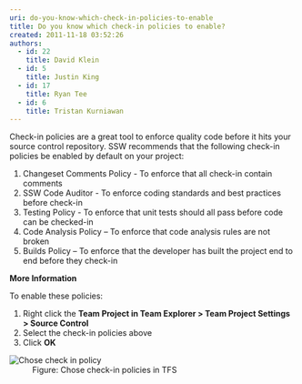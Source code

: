 ```yaml
---
uri: do-you-know-which-check-in-policies-to-enable
title: Do you know which check-in policies to enable?
created: 2011-11-18 03:52:26
authors:
  - id: 22
    title: David Klein
  - id: 5
    title: Justin King
  - id: 17
    title: Ryan Tee
  - id: 6
    title: Tristan Kurniawan
---
```





<span class='intro'> <p>Check-in policies are a great tool to enforce quality code before it hits your source control repository. SSW recommends that the following check-in policies be enabled by default on your project&#58; <br></p> </span>

<ol><li>Changeset Comments Policy - To enforce that all check-in contain comments </li>
<li>SSW Code Auditor - To enforce coding standards and best practices before check-in </li>
<li>Testing Policy - To enforce that unit tests should all pass before code can be checked-in<br></li>
<li>Code Analysis Policy – To enforce that code analysis rules are not broken</li>
<li>​Builds Policy – To enforce that the developer has built the project end to end before they check-in </li></ol>
<p><b>More Information</b></p>
<p>To enable these policies&#58; </p>
<ol><li>Right click the <strong>Team Project in Team Explorer &gt; Team Project Settings &gt; Source Control</strong></li>
<li>Select the check-in policies above </li>
<li>Click <strong>OK</strong></li></ol>
<dl><dt><img alt="Chose check in policy" src="/PublishingImages/SC_TFSCI.jpg" /></dt>
<dd>Figure&#58; Chose check-in policies in TFS </dd></dl>



